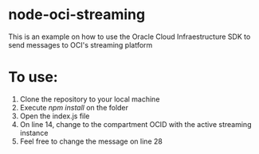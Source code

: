 # node-oci-streaming
This is an example on how to use the Oracle Cloud Infraestructure SDK to send messages to OCI's streaming platform

# To use:

1. Clone the repository to your local machine
2. Execute _npm install_ on the folder
3. Open the index.js file
4. On line 14, change to the compartment OCID with the active streaming instance
5. Feel free to change the message on line 28
